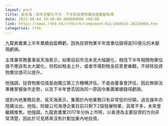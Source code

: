```yaml
---
layout: post
title: 吳天海：如市況變化不大　下半年投資物業估值變動有限
date: 2022-08-04 19:40:04.000000000 +08:00
link: https://news.rthk.hk/rthk/ch/component/k2/1660935-20220804.htm
categories: rthk
---
```


九龍倉置業上半年業績由盈轉虧，因為投資物業半年度重估錄得逾50億元的未變現虧損。

主席兼常務董事吳天海表示，如果目前市況未見大幅變化，相信下半年相關物業估值不應該有太大變化，但假如租金上升，或者市場對租金前景更樂觀，不排除投資物業估值可以提升。

他強調，投資物業估值是由獨立第三方機構評估，不是由董事會評估，因此無辦法準確掌握後市走勢，以及下半年會否因為同一原因令集團業績錄得虧損。

提到內地業務前景，吳天海表示，集團於內地業務只有非常低的份額，過去幾年亦陸續淡出。他指，附屬公司海港企業目前只剩下2個發展物業，貨尾不多，未來會繼續推售。他強調，九龍倉置業2017年分拆上市時，以香港為主要投資的方向非常清楚，因此於可見將來沒有計劃加重內地投資。
